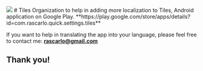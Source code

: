 <img src="https://lh3.googleusercontent.com/vebkHHFiVu4PeeW467KbBzvlNtYnbMo59TVE0_T7A5d_z56Tt4WxrysDiOV3zI-mxg=w300-rw">
# Tiles
Organization to help in adding more localization to Tiles, Android application on Google Play.
**https://play.google.com/store/apps/details?id=com.rascarlo.quick.settings.tiles**

If you want to help in translating the app into your language, please feel free to contact me: **rascarlo@gmail.com**
## Thank you!
